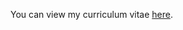 You can view my curriculum vitae [here](https://drive.google.com/file/d/1lnt_AZhog4VHyUtTbCZ88bT7nyRSH3-J/view?usp=sharing).
